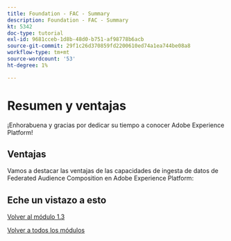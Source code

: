 ```yaml
---
title: Foundation - FAC - Summary
description: Foundation - FAC - Summary
kt: 5342
doc-type: tutorial
exl-id: 9681cceb-1d8b-48d0-b751-af98778b6acb
source-git-commit: 29f1c26d370859fd2200610ed74a1ea744be08a8
workflow-type: tm+mt
source-wordcount: '53'
ht-degree: 1%

---
```


# Resumen y ventajas

¡Enhorabuena y gracias por dedicar su tiempo a conocer Adobe Experience Platform!

## Ventajas

Vamos a destacar las ventajas de las capacidades de ingesta de datos de Federated Audience Composition en Adobe Experience Platform:


## Eche un vistazo a esto

[Volver al módulo 1.3](./fac.md)

[Volver a todos los módulos](../../../overview.md)
